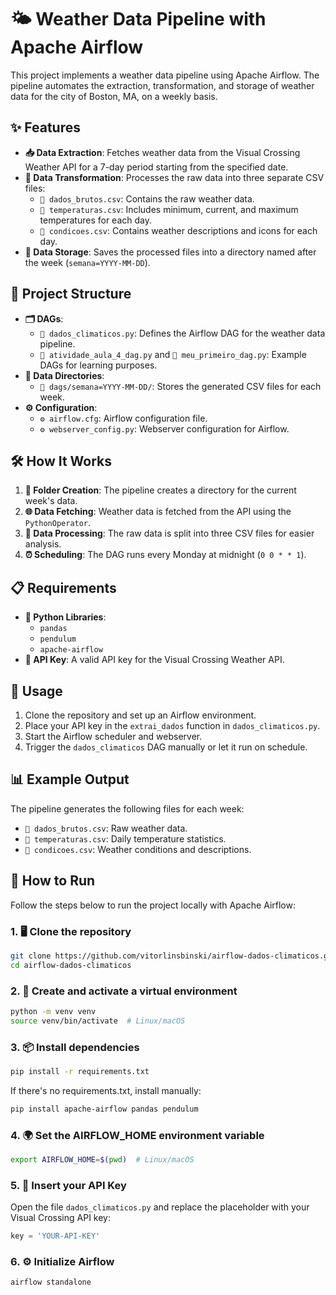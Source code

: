 # 🌤️ Weather Data Pipeline with Apache Airflow

This project implements a weather data pipeline using Apache Airflow. The pipeline automates the extraction, transformation, and storage of weather data for the city of Boston, MA, on a weekly basis.

## ✨ Features

- **📥 Data Extraction**: Fetches weather data from the Visual Crossing Weather API for a 7-day period starting from the specified date.
- **🔄 Data Transformation**: Processes the raw data into three separate CSV files:
    - `📄 dados_brutos.csv`: Contains the raw weather data.
    - `📄 temperaturas.csv`: Includes minimum, current, and maximum temperatures for each day.
    - `📄 condicoes.csv`: Contains weather descriptions and icons for each day.
- **💾 Data Storage**: Saves the processed files into a directory named after the week (`semana=YYYY-MM-DD`).

## 📂 Project Structure

- **🗂️ DAGs**:
    - `📜 dados_climaticos.py`: Defines the Airflow DAG for the weather data pipeline.
    - `📜 atividade_aula_4_dag.py` and `📜 meu_primeiro_dag.py`: Example DAGs for learning purposes.
- **📁 Data Directories**:
    - `📂 dags/semana=YYYY-MM-DD/`: Stores the generated CSV files for each week.
- **⚙️ Configuration**:
    - `⚙️ airflow.cfg`: Airflow configuration file.
    - `⚙️ webserver_config.py`: Webserver configuration for Airflow.

## 🛠️ How It Works

1. **📂 Folder Creation**: The pipeline creates a directory for the current week's data.
2. **🌐 Data Fetching**: Weather data is fetched from the API using the `PythonOperator`.
3. **🧹 Data Processing**: The raw data is split into three CSV files for easier analysis.
4. **⏰ Scheduling**: The DAG runs every Monday at midnight (`0 0 * * 1`).

## 📋 Requirements

- **🐍 Python Libraries**:
    - `pandas`
    - `pendulum`
    - `apache-airflow`
- **🔑 API Key**: A valid API key for the Visual Crossing Weather API.

## 🚀 Usage

1. Clone the repository and set up an Airflow environment.
2. Place your API key in the `extrai_dados` function in `dados_climaticos.py`.
3. Start the Airflow scheduler and webserver.
4. Trigger the `dados_climaticos` DAG manually or let it run on schedule.

## 📊 Example Output

The pipeline generates the following files for each week:

- `📄 dados_brutos.csv`: Raw weather data.
- `📄 temperaturas.csv`: Daily temperature statistics.
- `📄 condicoes.csv`: Weather conditions and descriptions.

## 🏃 How to Run

Follow the steps below to run the project locally with Apache Airflow:

### 1. 🖥️ Clone the repository

```bash
git clone https://github.com/vitorlinsbinski/airflow-dados-climaticos.git
cd airflow-dados-climaticos
```

### 2. 🐍 Create and activate a virtual environment 
```bash
python -m venv venv
source venv/bin/activate  # Linux/macOS
```

### 3. 📦 Install dependencies
```bash
pip install -r requirements.txt
```
If there's no requirements.txt, install manually:
```bash
pip install apache-airflow pandas pendulum
```

### 4. 🌍 Set the AIRFLOW_HOME environment variable
```bash
export AIRFLOW_HOME=$(pwd)  # Linux/macOS
```

### 5. 🔑 Insert your API Key
Open the file `dados_climaticos.py` and replace the placeholder with your Visual Crossing API key:
```py
key = 'YOUR-API-KEY'
```

### 6. ⚙️ Initialize Airflow
```bash
airflow standalone
```

